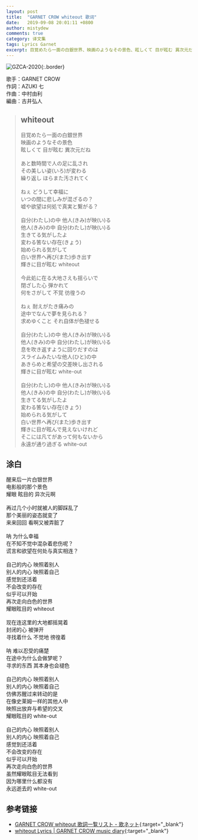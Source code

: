 ```yaml
---
layout: post
title:  "GARNET CROW whiteout 歌词"
date:   2019-09-08 20:01:11 +0800
author: mistydew
comments: true
category: 译文集
tags: Lyrics Garnet
excerpt: 目覚めたら一面の白銀世界、映画のようなその景色、眩しくて 目が眩む 異次元だね。
---
```

![GZCA-2020](https://crowsub.github.io/images/discography/single/GZCA-2020.jpg){:.border}

歌手：GARNET CROW<br>
作詞：AZUKI 七<br>
作曲：中村由利<br>
編曲：古井弘人

<blockquote class="lyric-original">
  <h2>whiteout</h2>
  <p>
    目覚めたら一面の白銀世界<br>
    映画のようなその景色<br>
    眩しくて 目が眩む 異次元だね<br>
    <br>
    あと数時間で人の足に乱され<br>
    その美しい姿(いろ)が変わる<br>
    繰り返し ほらまた汚されてく<br>
    <br>
    ねぇ どうして幸福に<br>
    いつの間に悲しみが混ざるの？<br>
    嘘や欲望は何処で真実と繋がる？<br>
    <br>
    自分(わたし)の中 他人(きみ)が映(い)る<br>
    他人(きみ)の中 自分(わたし)が映(い)る<br>
    生きてる気がしたよ<br>
    変わる筈ない存在(きょう)<br>
    始められる気がして<br>
    白い世界へ再び(また)歩き出す<br>
    輝きに目が眩む whiteout<br>
    <br>
    今此処に在る大地さえも揺らいで<br>
    閉ざした心 弾かれて<br>
    何をさがして 不覚 彷徨うの<br>
    <br>
    ねぇ 耐えがたき痛みの<br>
    途中でなんで夢を見られる？<br>
    求めゆくこと それ自体が色褪せる<br>
    <br>
    自分(わたし)の中 他人(きみ)が映(い)る<br>
    他人(きみ)の中 自分(わたし)が映(い)る<br>
    息を吹き返すように回りだすのは<br>
    スライムみたいな他人(ひと)の中<br>
    あきらめと希望の交差映し出される<br>
    輝きに目が眩む white-out<br>
    <br>
    自分(わたし)の中 他人(きみ)が映(い)る<br>
    他人(きみ)の中 自分(わたし)が映(い)る<br>
    生きてる気がしたよ<br>
    変わる筈ない存在(きょう)<br>
    始められる気がして<br>
    白い世界へ再び(また)歩き出す<br>
    輝きに目が眩んで見えないけれど<br>
    そこには凡てがあって何もないから<br>
    永遠が通り過ぎる white-out
  </p>
</blockquote>

<div class="lyric-translation">
  <h2>涂白</h2>
  <p>
    醒来后一片白银世界<br>
    电影般的那个景色<br>
    耀眼 眩目的 异次元啊<br>
    <br>
    再过几个小时就被人的脚踩乱了<br>
    那个美丽的姿态就变了<br>
    来来回回 看啊又被弄脏了<br>
    <br>
    呐 为什么幸福<br>
    在不知不觉中混杂着悲伤呢？<br>
    谎言和欲望在何处与真实相连？<br>
    <br>
    自己的内心 映照着别人<br>
    别人的内心 映照着自己<br>
    感觉到还活着<br>
    不会改变的存在<br>
    似乎可以开始<br>
    再次走向白色的世界<br>
    耀眼眩目的 whiteout<br>
    <br>
    现在连这里的大地都摇晃着<br>
    封闭的心 被弹开<br>
    寻找着什么 不觉地 徬徨着<br>
    <br>
    呐 难以忍受的痛楚<br>
    在途中为什么会做梦呢？<br>
    寻求的东西 其本身也会褪色<br>
    <br>
    自己的内心 映照着别人<br>
    别人的内心 映照着自己<br>
    仿佛苏醒过来转动的是<br>
    在像史莱姆一样的其他人中<br>
    映照出放弃与希望的交叉<br>
    耀眼眩目的 white-out<br>
    <br>
    自己的内心 映照着别人<br>
    别人的内心 映照着自己<br>
    感觉到还活着<br>
    不会改变的存在<br>
    似乎可以开始<br>
    再次走向白色的世界<br>
    虽然耀眼眩目无法看到<br>
    因为哪里什么都没有<br>
    永远逝去的 white-out
  </p>
</div>

## 参考链接

* [GARNET CROW whiteout 歌詞一覧リスト - 歌ネット](https://www.uta-net.com/song/20125/){:target="_blank"}
* [whiteout Lyrics \| GARNET CROW music diary](https://crowsub.github.io/lyrics/original/whiteout.html){:target="_blank"}
